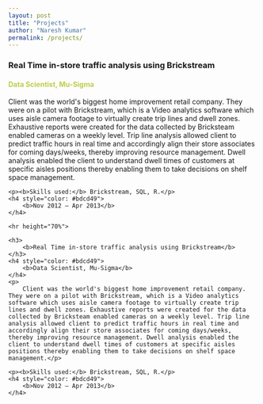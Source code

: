 ```yaml
---
layout: post
title: "Projects"
author: "Naresh Kumar"
permalink: /projects/
---
```



<div role="tabpanel" class="catalogue" id="Projects">
	<h3>
		<b>Real Time in-store traffic analysis using Brickstream</b>
	</h3>
	<h4 style="color: #bdcd49">
		<b>Data Scientist, Mu-Sigma</b>
	</h4>
	<p>
		Client was the world's biggest home improvement retail company. They were on a pilot with Brickstream, which is a Video analytics software which uses aisle camera footage to virtually create trip lines and dwell zones. Exhaustive reports were created for the data collected by Bricksteam enabled cameras on a weekly level. Trip line analysis allowed client to predict traffic hours in real time and accordingly align their store associates for coming days/weeks, thereby improving resource management. Dwell analysis enabled the client to understand dwell times of customers at specific aisles positions thereby enabling them to take decisions on shelf space management.</p>

	<p><b>Skills used:</b> Brickstream, SQL, R.</p>
	<h4 style="color: #bdcd49">
		<b>Nov 2012 – Apr 2013</b>
	</h4>

	<hr height="70%">

	<h3>
		<b>Real Time in-store traffic analysis using Brickstream</b>
	</h3>
	<h4 style="color: #bdcd49">
		<b>Data Scientist, Mu-Sigma</b>
	</h4>
	<p>
		Client was the world's biggest home improvement retail company. They were on a pilot with Brickstream, which is a Video analytics software which uses aisle camera footage to virtually create trip lines and dwell zones. Exhaustive reports were created for the data collected by Bricksteam enabled cameras on a weekly level. Trip line analysis allowed client to predict traffic hours in real time and accordingly align their store associates for coming days/weeks, thereby improving resource management. Dwell analysis enabled the client to understand dwell times of customers at specific aisles positions thereby enabling them to take decisions on shelf space management.</p>

	<p><b>Skills used:</b> Brickstream, SQL, R.</p>
	<h4 style="color: #bdcd49">
		<b>Nov 2012 – Apr 2013</b>
	</h4>


</div>

